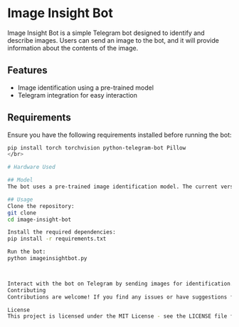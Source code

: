 # Image Insight Bot

Image Insight Bot is a simple Telegram bot designed to identify and describe images. Users can send an image to the bot, and it will provide information about the contents of the image.

## Features

- Image identification using a pre-trained model
- Telegram integration for easy interaction

## Requirements

Ensure you have the following requirements installed before running the bot:

```bash
pip install torch torchvision python-telegram-bot Pillow
</br>

# Hardware Used

## Model
The bot uses a pre-trained image identification model. The current version of the bot uses a custom-trained model on the CIFAR-10 dataset. The PyTorch framework is utilized for the model implementation.

## Usage
Clone the repository:
git clone 
cd image-insight-bot

Install the required dependencies:
pip install -r requirements.txt

Run the bot:
python imageinsightbot.py



Interact with the bot on Telegram by sending images for identification.
Contributing
Contributions are welcome! If you find any issues or have suggestions for improvements, feel free to open an issue or create a pull request.

License
This project is licensed under the MIT License - see the LICENSE file for details.
